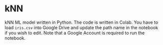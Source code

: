 # kNN
kNN ML model written in Python. The code is written in Colab. You have to load `iris.csv` into Google Drive and update the path name in the notebook
if you wish to edit. Note that a Google Account is required to run the notebook.
